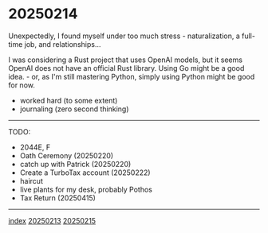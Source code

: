 <head><meta name="viewport" content="width=device-width, initial-scale=1.0, user-scalable=yes" /><meta charset="UTF-8"></head>

# 20250214

Unexpectedly, I found myself under too much stress - naturalization, a full-time job, and relationships...

I was considering a Rust project that uses OpenAI models, but it seems OpenAI does not have an official Rust library. Using Go might be a good idea.
	- or, as I'm still mastering Python, simply using Python might be good for now.

- worked hard (to some extent)
- journaling (zero second thinking)

---

TODO:

- 2044E, F
- Oath Ceremony (20250220)
- catch up with Patrick (20250220)
- Create a TurboTax account (20250222)
- haircut
- live plants for my desk, probably Pothos
- Tax Return (20250415)

---

[index](../../index.html)
[20250213](20250213.html)
[20250215](20250215.html)
